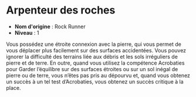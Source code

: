 # Arpenteur des roches

 * **Nom d'origine** : Rock Runner
 * **Niveau** : 1


<p>Vous possédez une étroite connexion avec la pierre, qui vous permet de vous déplacer plus facilement sur des surfaces accidentées. Vous pouvez ignorer la difficulté des terrains liée aux débris et les sols irréguliers de pierre et de terre. En outre, quand vous utilisez la compétence Acrobaties pour Garder l’équilibre sur des surfaces étroites ou sur un sol inégal de pierre ou de terre, vous n’êtes pas pris au dépourvu et, quand vous obtenez un succès à un tel test d’Acrobaties, vous obtenez un succès critique à la place.</p>